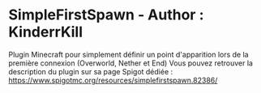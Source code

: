 # SimpleFirstSpawn - Author : KinderrKill

Plugin Minecraft pour simplement définir un point d'apparition lors de la première connexion (Overworld, Nether et End)
Vous pouvez retrouver la description du plugin sur sa page Spigot dédiée : https://www.spigotmc.org/resources/simplefirstspawn.82386/
